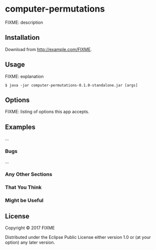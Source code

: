 # computer-permutations

FIXME: description

## Installation

Download from http://example.com/FIXME.

## Usage

FIXME: explanation

    $ java -jar computer-permutations-0.1.0-standalone.jar [args]

## Options

FIXME: listing of options this app accepts.

## Examples

...

### Bugs

...

### Any Other Sections
### That You Think
### Might be Useful

## License

Copyright © 2017 FIXME

Distributed under the Eclipse Public License either version 1.0 or (at
your option) any later version.
